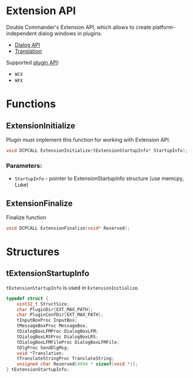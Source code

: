 Extension API
==========

Double Commander's Extension API, which allows to create platform-independent dialog windows in plugins.

- [Dialog API](dialog_api.md)
- [Translation](translation.md)

Supported [plugin API](https://github.com/doublecmd/doublecmd/wiki/Plugins-development):

- `WCX`
- `WFX`

# Functions

## ExtensionInitialize
Plugin must implement this function for working with Extension API.

```c
void DCPCALL ExtensionInitialize(tExtensionStartupInfo* StartupInfo);
```

### Parameters:

- `StartupInfo` - pointer to ExtensionStartupInfo structure (use memcpy, Luke)

## ExtensionFinalize
Finalize function


```c
void DCPCALL ExtensionFinalize(void* Reserved);
```


# Structures

## tExtensionStartupInfo

`tExtensionStartupInfo` is used in `ExtensionInitialize`.


```c
typedef struct {
	uint32_t StructSize;
	char PluginDir[EXT_MAX_PATH];
	char PluginConfDir[EXT_MAX_PATH];
	tInputBoxProc InputBox;
	tMessageBoxProc MessageBox;
	tDialogBoxLFMProc DialogBoxLFM;
	tDialogBoxLRSProc DialogBoxLRS;
	tDialogBoxLFMFileProc DialogBoxLFMFile;
	tDlgProc SendDlgMsg;
	void *Translation;
	tTranslateStringProc TranslateString;
	unsigned char Reserved[4094 * sizeof(void *)];
} tExtensionStartupInfo;
```
